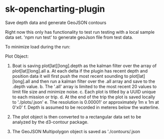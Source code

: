 # sk-opencharting-plugin
Save depth data and generate GeoJSON contours

Right now this only has functionality to test run testing with a local sample data set. 
'npm run test' to generate geoJson file from test data. 

To minimize load during the run: 

Plot Object: 

1. Boat is saving plot[lat][long].depth as the kalman filter over the array of plot[lat][long].all
  a. At each delta if the plugin has recent depth and position data it will first push the most recent sounding to plot[lat][long].all and then run a kalman filter over the .all array and save to the .depth value.
  b. The '.all' array is limited to the most recent 20 values to limit file size and minimize noise. 
  c. Each plot is titled by a UUID unique to each mission or trip. 
  d. At the end of the trip the plot is saved locally to './plots/<UUID>.json'
  e. The resolution is 0.00001' or approximately 1m x 1m at 0'x0'
  f. Depth is assumed to be recorded in meteres below the waterline.
  
2. The plot object is then converted to a rectangular data set to be analyzed by the d3-contour package.

3. The GeoJSON Multipolygon object is saved as './contours/<UUID>.json
